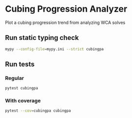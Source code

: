 # Cubing Progression Analyzer

Plot a cubing progression trend from analyzing WCA solves

## Run static typing check

```sh
mypy --config-file=mypy.ini --strict cubingpa
```

## Run tests

### Regular

```sh
pytest cubingpa
```

### With coverage

```sh
pytest --cov=cubingpa cubingpa
```
